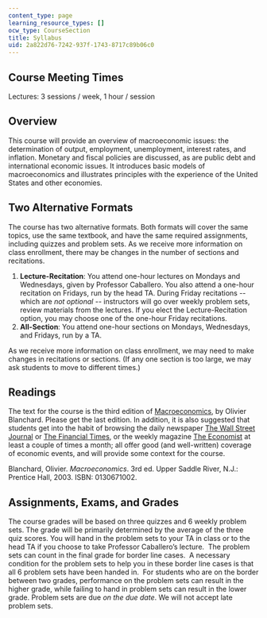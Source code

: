 ```yaml
---
content_type: page
learning_resource_types: []
ocw_type: CourseSection
title: Syllabus
uid: 2a822d76-7242-937f-1743-8717c89b06c0
---
```


Course Meeting Times
--------------------

Lectures: 3 sessions / week, 1 hour / session

Overview
--------

This course will provide an overview of macroeconomic issues: the determination of output, employment, unemployment, interest rates, and inflation. Monetary and fiscal policies are discussed, as are public debt and international economic issues. It introduces basic models of macroeconomics and illustrates principles with the experience of the United States and other economies.

Two Alternative Formats
-----------------------

The course has two alternative formats. Both formats will cover the same topics, use the same textbook, and have the same required assignments, including quizzes and problem sets. As we receive more information on class enrollment, there may be changes in the number of sections and recitations.

1.  **Lecture-Recitation**: You attend one-hour lectures on Mondays and Wednesdays, given by Professor Caballero. You also attend a one-hour recitation on Fridays, run by the head TA. During Friday recitations -- which are _not optional_ -- instructors will go over weekly problem sets, review materials from the lectures. If you elect the Lecture-Recitation option, you may choose one of the one-hour Friday recitations.
2.  **All-Section**: You attend one-hour sections on Mondays, Wednesdays, and Fridays, run by a TA.

As we receive more information on class enrollment, we may need to make changes in recitations or sections. (If any one section is too large, we may ask students to move to different times.)

Readings
--------

The text for the course is the third edition of [Macroeconomics](https://www.pearson.com/store/p/macroeconomics-a-european-perspective/P100000998876/9781292085678), by Olivier Blanchard. Please get the last edition. In addition, it is also suggested that students get into the habit of browsing the daily newspaper [The Wall Street Journal](http://online.wsj.com/public/us) or [The Financial Times](http://news.ft.com/home/asia), or the weekly magazine [The Economist](http://www.economist.com/) at least a couple of times a month; all offer good (and well-written) coverage of economic events, and will provide some context for the course.

Blanchard, Olivier. _Macroeconomics_. 3rd ed. Upper Saddle River, N.J.: Prentice Hall, 2003. ISBN: 0130671002.

Assignments, Exams, and Grades
------------------------------

The course grades will be based on three quizzes and 6 weekly problem sets. The grade will be primarily determined by the average of the three quiz scores. You will hand in the problem sets to your TA in class or to the head TA if you choose to take Professor Caballero’s lecture.  The problem sets can count in the final grade for border line cases.  A necessary condition for the problem sets to help you in these border line cases is that all 6 problem sets have been handed in.  For students who are on the border between two grades, performance on the problem sets can result in the higher grade, while failing to hand in problem sets can result in the lower grade. Problem sets are due _on the due date_. We will not accept late problem sets.